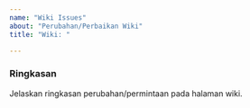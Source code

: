 ```yaml
---
name: "Wiki Issues"
about: "Perubahan/Perbaikan Wiki"
title: "Wiki: "

---
```


### Ringkasan

Jelaskan ringkasan perubahan/permintaan pada halaman wiki. 

